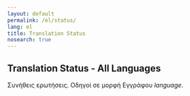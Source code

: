 ```yaml
---
layout: default
permalink: /el/status/
lang: el
title: Translation Status
nosearch: true
---
```


## Translation Status - All Languages


Συνήθεις ερωτήσεις. Οδηγοί σε μορφή Εγγράφου *language*. 
